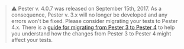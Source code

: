 > :warning: Pester v. 4.0.7 was released on September 15th, 2017. As a consequence, Pester v. 3.x will no longer be developed and any errors won't be fixed.
> Please consider migrating your tests to Pester 4.x. There is a [guide for migrating from Pester 3 to Pester 4](https://github.com/pester/Pester/wiki/Migrating-from-Pester-3-to-Pester-4) to help you understand how the changes from Pester 3 to Pester 4 might affect your tests.
